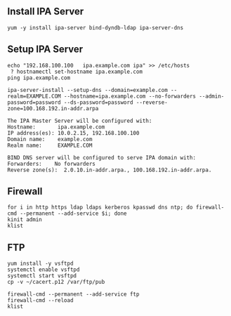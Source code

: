 

Install IPA Server
------------------

    yum -y install ipa-server bind-dyndb-ldap ipa-server-dns

Setup IPA Server
------------------

    echo "192.168.100.100   ipa.example.com ipa" >> /etc/hosts
     ? hostnamectl set-hostname ipa.example.com
    ping ipa.example.com

    ipa-server-install --setup-dns --domain=example.com --realm=EXAMPLE.COM --hostname=ipa.example.com --no-forwarders --admin-password=password --ds-password=password --reverse-zone=100.168.192.in-addr.arpa

    The IPA Master Server will be configured with:
    Hostname:       ipa.example.com
    IP address(es): 10.0.2.15, 192.168.100.100
    Domain name:    example.com
    Realm name:     EXAMPLE.COM

    BIND DNS server will be configured to serve IPA domain with:
    Forwarders:    No forwarders
    Reverse zone(s):  2.0.10.in-addr.arpa., 100.168.192.in-addr.arpa.


Firewall
---------

    for i in http https ldap ldaps kerberos kpasswd dns ntp; do firewall-cmd --permanent --add-service $i; done
    kinit admin
    klist

FTP
-----

    yum install -y vsftpd
    systemctl enable vsftpd
    systemctl start vsftpd
    cp -v ~/cacert.p12 /var/ftp/pub

    firewall-cmd --permanent --add-service ftp
    firewall-cmd --reload
    klist
